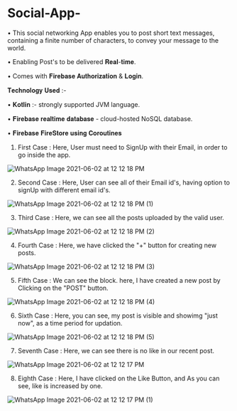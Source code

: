 # Social-App-

• This social networking App enables you to post short text messages, containing a finite number of characters, to convey your message to the world.

• Enabling Post's to be delivered 𝐑𝐞𝐚𝐥-𝐭𝐢𝐦𝐞.

• Comes with 𝐅𝐢𝐫𝐞𝐛𝐚𝐬𝐞 𝐀𝐮𝐭𝐡𝐨𝐫𝐢𝐳𝐚𝐭𝐢𝐨𝐧 & 𝐋𝐨𝐠𝐢𝐧.

𝐓𝐞𝐜𝐡𝐧𝐨𝐥𝐨𝐠𝐲 𝐔𝐬𝐞𝐝 :-

• 𝐊𝐨𝐭𝐥𝐢𝐧 :- strongly supported JVM language.

• 𝐅𝐢𝐫𝐞𝐛𝐚𝐬𝐞 𝐫𝐞𝐚𝐥𝐭𝐢𝐦𝐞 𝐝𝐚𝐭𝐚𝐛𝐚𝐬𝐞 - cloud-hosted NoSQL database.

• 𝐅𝐢𝐫𝐞𝐛𝐚𝐬𝐞 𝐅𝐢𝐫𝐞𝐒𝐭𝐨𝐫𝐞 𝐮𝐬𝐢𝐧𝐠 𝐂𝐨𝐫𝐨𝐮𝐭𝐢𝐧𝐞𝐬

 1. First Case : Here, User must need to SignUp with their Email, in order to go inside the app. 

![WhatsApp Image 2021-06-02 at 12 12 18 PM](https://user-images.githubusercontent.com/79192605/120437347-99a5e500-c39d-11eb-8ec1-341b524fc549.jpeg)


 2. Second Case : Here, User can see all of their Email id's, having option to signUp with different email id's. 

![WhatsApp Image 2021-06-02 at 12 12 18 PM (1)](https://user-images.githubusercontent.com/79192605/120437360-9c083f00-c39d-11eb-8b5e-5a82e9d10609.jpeg)


 3. Third Case : Here, we can see all the posts uploaded by the valid user.  
 
![WhatsApp Image 2021-06-02 at 12 12 18 PM (2)](https://user-images.githubusercontent.com/79192605/120437370-9f032f80-c39d-11eb-936b-5f4c1423bdd0.jpeg)


 4. Fourth Case : Here, we have clicked the "+" button for creating new posts. 

![WhatsApp Image 2021-06-02 at 12 12 18 PM (3)](https://user-images.githubusercontent.com/79192605/120437386-a3c7e380-c39d-11eb-9061-b45608ef8603.jpeg)


 5. Fifth Case : We can see the block. here, I have created a new post by Clicking on the "POST" button. 
 
![WhatsApp Image 2021-06-02 at 12 12 18 PM (4)](https://user-images.githubusercontent.com/79192605/120437399-a7f40100-c39d-11eb-93a8-44494dca9d1a.jpeg)


 6. Sixth Case : Here, you can see, my post is visible and showimg "just now", as a time period for updation. 
 
![WhatsApp Image 2021-06-02 at 12 12 18 PM (5)](https://user-images.githubusercontent.com/79192605/120437456-b4785980-c39d-11eb-847f-fdb07eeeaa51.jpeg)


 7. Seventh Case : Here, we can see there is no like in our recent post. 

![WhatsApp Image 2021-06-02 at 12 12 17 PM](https://user-images.githubusercontent.com/79192605/120437520-c9ed8380-c39d-11eb-99a9-dd33757a5385.jpeg)


 8. Eighth Case : Here, I have clicked on the Like Button, and As you can see, like is increased by one. 
 
![WhatsApp Image 2021-06-02 at 12 12 17 PM (1)](https://user-images.githubusercontent.com/79192605/120437502-c2c67580-c39d-11eb-8d74-07bf43f08211.jpeg)
